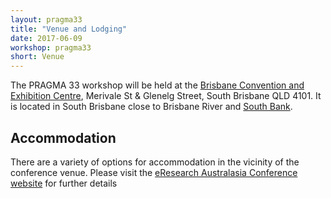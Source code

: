 ```yaml
---
layout: pragma33
title: "Venue and Lodging"
date: 2017-06-09
workshop: pragma33
short: Venue
---
```


The PRAGMA 33 workshop will be held at the [Brisbane Convention and Exhibition Centre](https://www.bcec.com.au/), Merivale St & Glenelg Street, South Brisbane QLD 4101. It is located in South Brisbane close to Brisbane River and [South Bank](http://www.visitbrisbane.com.au/south-bank?sc_lang=en-au). 

## Accommodation
There are a variety of options for accommodation in the vicinity of the conference venue. Please visit the [eResearch Australasia Conference website](https://conference.eresearch.edu.au/2017-accommodation-brisbane/) for further details
